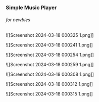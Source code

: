 ﻿### Simple Music Player
###### for newbies

![[Screenshot 2024-03-18 000325 1.png]]

![[Screenshot 2024-03-18 000241 1.png]]

![[Screenshot 2024-03-18 000254 1.png]]

![[Screenshot 2024-03-18 000259 1.png]]

![[Screenshot 2024-03-18 000308 1.png]]

![[Screenshot 2024-03-18 000312 1.png]]

![[Screenshot 2024-03-18 000315 1.png]]
